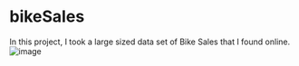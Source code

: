 # bikeSales

In this project, I took a large sized data set of Bike Sales that I found online. 
![image](https://user-images.githubusercontent.com/44654955/170320563-c4fc0d45-ad2e-47c2-ba17-99b680dda6a9.png)
